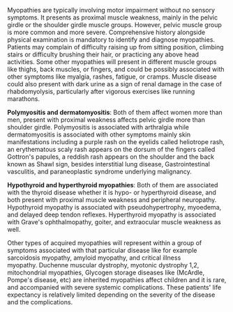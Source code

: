 Myopathies are typically involving motor impairment without no sensory symptoms. It presents as proximal muscle weakness, mainly in the pelvic girdle or the shoulder girdle muscle groups. However, pelvic muscle group is more common and more severe. Comprehensive history alongside physical examination is mandatory to identify and diagnose myopathies. Patients may complain of difficulty raising up from sitting position, climbing stairs or difficulty brushing their hair, or practicing any above head activities. Some other myopathies will present in different muscle groups like thighs, back muscles, or fingers, and could be possibly associated with other symptoms like myalgia, rashes, fatigue, or cramps. Muscle disease could also present with dark urine as a sign of renal damage in the case of rhabdomyolysis, particularly after vigorous exercises like running marathons.

**Polymyositis and dermatomyositis**: Both of them affect women more than men, present with proximal weakness affects pelvic girdle more than shoulder girdle. Polymyositis is associated with arthralgia while dermatomyositis is associated with other symptoms mainly skin manifestations including a purple rash on the eyelids called heliotrope rash, an erythematous scaly rash appears on the dorsum of the fingers called Gottron's papules, a reddish rash appears on the shoulder and the back known as Shawl sign, besides interstitial lung disease, Gastrointestinal vasculitis, and paraneoplastic syndrome underlying malignancy.

**Hypothyroid and hyperthyroid myopathies**: Both of them are associated with the thyroid disease whether it is hypo- or hyperthyroid disease, and both present with proximal muscle weakness and peripheral neuropathy. Hypothyroid myopathy is associated with pseudohypertrophy, myoedema, and delayed deep tendon reflexes. Hyperthyroid myopathy is associated with Grave's ophthalmopathy, goiter, and extraocular muscle weakness as well.

Other types of acquired myopathies will represent within a group of symptoms associated with that particular disease like for example sarcoidosis myopathy, amyloid myopathy, and critical illness myopathy. Duchenne muscular dystrophy, myotonic dystrophy 1,2, mitochondrial myopathies, Glycogen storage diseases like (McArdle, Pompe's disease, etc) are inherited myopathies affect children and it is rare, and accompanied with severe systemic complications. These patients' life expectancy is relatively limited depending on the severity of the disease and the complications.